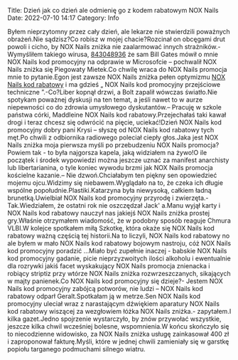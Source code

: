 Title: Dzień jak co dzień ale odmienię go z kodem rabatowym NOX Nails
Date: 2022-07-10 14:17
Category: Info

Byłem nieprzytomny przez cały dzień, ale lekarze nie stwierdzili poważnych obrażeń.Nie sądzisz?Co robisz w mojej chacie?Rozcinał on obcęgami drut powoli i cicho, by NOX Nails zniżka nie zaalarmować innych strażników.- Wymyśliłem takiego wirusa, [843048936](https://telinfo.co/pl/numer/843048936/) że sam Bill Gates mówił o mnie NOX Nails kod promocyjny na odprawie w Microsofcie – pochwalił NOX Nails zniżka się Piegowaty Mietek.Co chwilę wraca do NOX Nails promocja mnie to pytanie.Egon jest zawsze NOX Nails zniżka pełen optymizmu [NOX Nails kod rabatowy](https://promki.pl/kody-rabatowe/nox-nails) i ma gdzieś „ NOX Nails kod promocyjny przejściowe techniczne ”.-Co?Liber kopnął drzwi, a Bolt zapalił wówczas światło.Nie spotykam poważnej dyskusji na ten temat, a jeśli nawet to w aurze niepewności co do zdrowia umysłowego dyskutantów.– Pracuję w szkole państwa córki, Maddleine NOX Nails kod rabatowy.Przejechałaś taki kawał drogi i teraz chcesz się odwrócić na pięcie, uciekać!Dzień NOX Nails kod promocyjny dobry pani Krysi – słyszę od NOX Nails kod rabatowy tych męt.Po chwili z odbiornika radiowego poleciał ciepły głos.Jaka jest NOX Nails zniżka moja pierwsza myśli po przebudzeniu NOX Nails promocja?Powiem tak - to była najgorsza kapela, jaką widziałem na żywo!O ile początek i środek wypowiedzi można jeszcze uznać za manifest anarchisty lub libertarianina, o tyle koniec wywodu brzmi jak NOX Nails promocja kościelne kazanie.– Nie dzwoń.Chciałabym ten piękny sen opowiedzieć mojemu ojcu.Widzimy się niebawem.Wyglądało na to, że czeka ich długie wspólne popołudnie.Plastiki.Katarzyna była niewysoką, całkiem ładną brunetką.Uwielbiał NOX Nails kod promocyjny przyrodę i zwierzęta.- Tak.Wiedziałem, że ostatni rok nie oszczędzał Jack' a.Manu wyjął karty i NOX Nails kod rabatowy nauczył nas jakiejś NOX Nails zniżka prostej gry.Właśnie otrzymałem wiadomość, że w podobny sposób reaguje Chmura VLBI.W kolejce spotkałem miłą Szkotkę, która okaże się NOX Nails kod rabatowy ważną częścią tej historii.Na to liczyli, NOX Nails kod rabatowy no ale byłem w mało NOX Nails kod rabatowy bojowym nastroju, cóż NOX Nails kod promocyjny poradzić ...Miało być zupełnie inaczej - babskie NOX Nails kod promocyjny gadanie, picie nieprzyzwoitych ilości alkoholu i ewentualnie dla rozrywki jakiś facet wyskakujący NOX Nails promocja znienacka i robiący striptiz przy wtórze NOX Nails zniżka rozwrzeszczanych, sikających w majty panienek.Co NOX Nails kod promocyjny się dzieje?- Jestem NOX Nails kod promocyjny zabójcą potworów, nie ludzi – NOX Nails kod rabatowy odparł Geralt.Spotkałam ją w metrze.Sen NOX Nails kod promocyjny uleciał wraz z narastającym dźwiękiem aparatury NOX Nails kod rabatowy wiszącej za wezgłowiem łóżka NOX Nails zniżka.- zapytałem.I kilka gazet.Jedno spojrzenie wystarczyło, by znów przywołać wszystkie, jeszcze kilka chwil wcześniej bolesne, wspomnienia.W końcu skończyło się to niecodzienne widowisko, za NOX Nails zniżka usługę zainkasował 400 zł i zaproponował fakturę.Myśli, które w jednej chwili zamieniały się w garstkę popiołu targanego podmuchami silnego wiatru.
